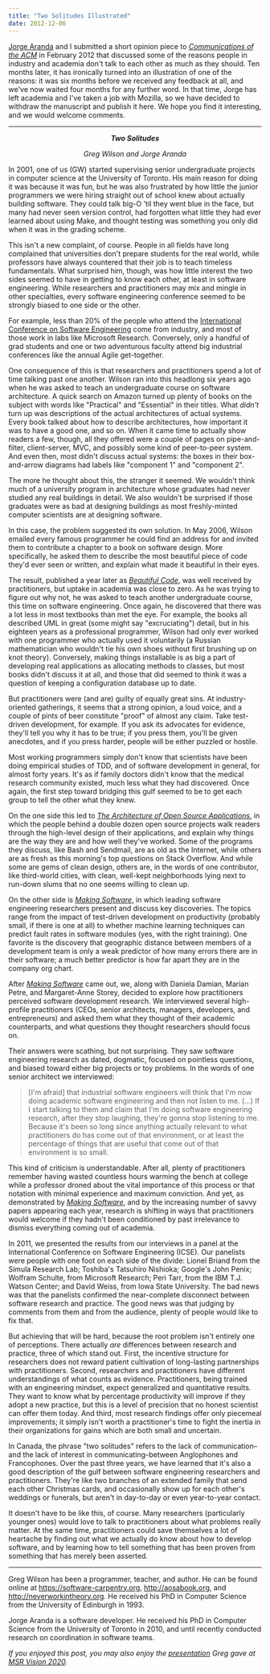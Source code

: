 ```yaml
---
title: "Two Solitudes Illustrated"
date: 2012-12-06
---
```

<p><a href="http://cuevano.ca/">Jorge Aranda</a> and I submitted a short opinion piece to <a href="http://cacm.acm.org/"><cite>Communications of the ACM</cite></a> in February 2012 that discussed some of the reasons people in industry and academia don't talk to each other as much as they should. Ten months later, it has ironically turned into an illustration of one of the reasons: it was six months before we received any feedback at all, and we've now waited four months for any further word. In that time, Jorge has left academia and I've taken a job with Mozilla, so we have decided to withdraw the manuscript and publish it here. We hope you find it interesting, and we would welcome comments.</p>

<hr />
<p style="text-align: center;"><strong><em>Two Solitudes</em></strong></p>
<p style="text-align: center;"><em>Greg Wilson and Jorge Aranda</em></p>
<p>In 2001, one of us (GW) started supervising senior undergraduate projects in computer science at the University of Toronto. His main reason for doing it was because it was fun, but he was also frustrated by how little the junior programmers we were hiring straight out of school knew about actually building software. They could talk big-O 'til they went blue in the face, but many had never seen version control, had forgotten what little they had ever learned about using Make, and thought testing was something you only did when it was in the grading scheme.</p>

<p>This isn't a new complaint, of course. People in all fields have long complained that universities don't prepare students for the real world, while professors have always countered that their job is to teach timeless fundamentals. What surprised him, though, was how little interest the two sides seemed to have in getting to know each other, at least in software engineering. While researchers and practitioners may mix and mingle in other specialties, every software engineering conference seemed to be strongly biased to one side or the other.</p>

<p>For example, less than 20% of the people who attend the <a href="http://www.icse-conferences.org">International Conference on Software Engineering</a> come from industry, and most of those work in labs like Microsoft Research. Conversely, only a handful of grad students and one or two adventurous faculty attend big industrial conferences like the annual Agile get-together.</p>

<p>One consequence of this is that researchers and practitioners spend a lot of time talking past one another. Wilson ran into this headlong six years ago when he was asked to teach an undergraduate course on software architecture. A quick search on Amazon turned up plenty of books on the subject with words like "Practical" and "Essential" in their titles. What <em>didn't</em> turn up was descriptions of the actual architectures of actual systems. Every book talked about how to describe architectures, how important it was to have a good one, and so on. When it came time to actually show readers a few, though, all they offered were a couple of pages on pipe-and-filter, client-server, MVC, and possibly some kind of peer-to-peer system. And even then, most didn't discuss actual systems: the boxes in their box-and-arrow diagrams had labels like "component 1" and "component 2".</p>

<p>The more he thought about this, the stranger it seemed. We wouldn't think much of a university program in architecture whose graduates had never studied any real buildings in detail. We also wouldn't be surprised if those graduates were as bad at designing buildings as most freshly-minted computer scientists are at designing software.</p>

<p>In this case, the problem suggested its own solution. In May 2006, Wilson emailed every famous programmer he could find an address for and invited them to contribute a chapter to a book on software design. More specifically, he asked them to describe the most beautiful piece of code they'd ever seen or written, and explain what made it beautiful in their eyes.</p>

<p>The result, published a year later as <a href="http://www.amazon.com/Beautiful-Code-Leading-Programmers-Practice/dp/0596510047/"><cite>Beautiful Code</cite></a>, was well received by practitioners, but uptake in academia was close to zero. As he was trying to figure out why not, he was asked to teach another undergraduate course, this time on software engineering. Once again, he discovered that there was a lot less in most textbooks than met the eye. For example, the books all described UML in great (some might say "excruciating") detail, but in his eighteen years as a professional programmer, Wilson had only ever worked with one programmer who actually used it voluntarily (a Russian mathematician who wouldn't tie his own shoes without first brushing up on knot theory). Conversely, making things installable is as big a part of developing real applications as allocating methods to classes, but most books didn't discuss it at all, and those that did seemed to think it was a question of keeping a configuration database up to date.</p>

<p>But practitioners were (and are) guilty of equally great sins. At industry-oriented gatherings, it seems that a strong opinion, a loud voice, and a couple of pints of beer constitute "proof" of almost any claim. Take test-driven development, for example. If you ask its advocates for evidence, they'll tell you why it has to be true; if you press them, you'll be given anecdotes, and if you press harder, people will be either puzzled or hostile.</p>

<p>Most working programmers simply don't know that scientists have been doing empirical studies of TDD, and of software development in general, for almost forty years. It's as if family doctors didn't know that the medical research community existed, much less what they had discovered. Once again, the first step toward bridging this gulf seemed to be to get each group to tell the other what they knew.</p>

<p>On the one side this led to <a href="http://aosabook.org"><cite>The Architecture of Open Source Applications</cite></a>, in which the people behind a double dozen open source projects walk readers through the high-level design of their applications, and explain why things are the way they are and how well they've worked. Some of the programs they discuss, like Bash and Sendmail, are as old as the Internet, while others are as fresh as this morning's top questions on Stack Overflow. And while some are gems of clean design, others are, in the words of one contributor, like third-world cities, with clean, well-kept neighborhoods lying next to run-down slums that no one seems willing to clean up.</p>

<p>On the other side is <a href="http://www.amazon.com/Making-Software-Really-Works-Believe/dp/0596808321/"><cite>Making Software</cite></a>, in which leading software engineering researchers present and discuss key discoveries. The topics range from the impact of test-driven development on productivity (probably small, if there is one at all) to whether machine learning techniques can predict fault rates in software modules (yes, with the right training). One favorite is the discovery that geographic distance between members of a development team is only a weak predictor of how many errors there are in their software; a much better predictor is how far apart they are in the company org chart.</p>

<p>After <a href="http://www.amazon.com/Making-Software-Really-Works-Believe/dp/0596808321/"><cite>Making Software</cite></a> came out, we, along with Daniela Damian, Marian Petre, and Margaret-Anne Storey, decided to explore how practitioners perceived software development research. We interviewed several high-profile practitioners (CEOs, senior architects, managers, developers, and entrepreneurs) and asked them what they thought of their academic counterparts, and what questions they thought researchers should focus on.</p>

<p>Their answers were scathing, but not surprising. They saw software engineering research as dated, dogmatic, focused on pointless questions, and biased toward either big projects or toy problems. In the words of one senior architect we interviewed:</p>
<blockquote>[I'm afraid] that industrial software engineers will think that I'm now doing academic software engineering and then not listen to me. (…) If I start talking to them and claim that I'm doing software engineering research, after they stop laughing, they're gonna stop listening to me. Because it's been so long since anything actually relevant to what practitioners do has come out of that environment, or at least the percentage of things that are useful that come out of that environment is so small.</blockquote>
<p>This kind of criticism is understandable. After all, plenty of practitioners remember having wasted countless hours warming the bench at college while a professor droned about the vital importance of this process or that notation with minimal experience and maximum conviction. And yet, as demonstrated by <a href="http://www.amazon.com/Making-Software-Really-Works-Believe/dp/0596808321/"><cite>Making Software</cite></a>, and by the increasing number of savvy papers appearing each year, research is shifting in ways that practitioners would welcome if they hadn't been conditioned by past irrelevance to dismiss everything coming out of academia.</p>

<p>In 2011, we presented the results from our interviews in a panel at the International Conference on Software Engineering (ICSE). Our panelists were people with one foot on each side of the divide: Lionel Briand from the Simula Research Lab; Toshiba's Tatsuhiro Nishioka; Google's John Penix; Wolfram Schulte, from Microsoft Research; Peri Tarr, from the IBM T.J. Watson Center; and David Weiss, from Iowa State University. The bad news was that the panelists confirmed the near-complete disconnect between software research and practice. The good news was that judging by comments from them and from the audience, plenty of people would like to fix that.</p>

<p>But achieving that will be hard, because the root problem isn't entirely one of perceptions. There actually <em>are</em> differences between research and practice, three of which stand out. First, the incentive structure for researchers does not reward patient cultivation of long-lasting partnerships with practitioners. Second, researchers and practitioners have different understandings of what counts as evidence. Practitioners, being trained with an engineering mindset, expect generalized and quantitative results. They want to know what by percentage productivity will improve if they adopt a new practice, but this is a level of precision that no honest scientist can offer them today. And third, most research findings offer only piecemeal improvements; it simply isn't worth a practitioner's time to fight the inertia in their organizations for gains which are both small and uncertain.</p>

<p>In Canada, the phrase "two solitudes" refers to the lack of communication–and the lack of interest in communicating–between Anglophones and Francophones. Over the past three years, we have learned that it's also a good description of the gulf between software engineering researchers and practitioners. They're like two branches of an extended family that send each other Christmas cards, and occasionally show up for each other's weddings or funerals, but aren't in day-to-day or even year-to-year contact.</p>

<p>It doesn't have to be like this, of course. Many researchers (particularly younger ones) would love to talk to practitioners about what problems really matter. At the same time, practitioners could save themselves a lot of heartache by finding out what we actually do know about how to develop software, and by learning how to tell something that has been proven from something that has merely been asserted.</p>

<hr />

<p>Greg Wilson has been a programmer, teacher, and author. He can be found online at <a href="https://software-carpentry.org">https://software-carpentry.org</a>, <a href="http://aosabook.org">http://aosabook.org</a>, and <a href="http://neverworkintheory.org">http://neverworkintheory.org</a>. He received his PhD in Computer Science from the University of Edinburgh in 1993.</p>

<p>Jorge Aranda is a software developer. He received his PhD in Computer Science from the University of Toronto in 2010, and until recently conducted research on coordination in software teams.</p>

<p><em>If you enjoyed this post, you may also enjoy the <a href="http://www.slideshare.net/gvwilson/two-solitudes">presentation</a> Greg gave at <a href="http://msrcanada.org/msrvision2020/">MSR Vision 2020</a>.</em></p>
